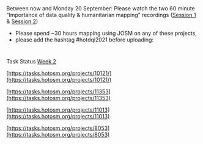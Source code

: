 
##

Between now and Monday 20 September: 
Please watch the two 60 minute “Importance of data quality & humanitarian mapping” recordings ([Session 1](https://www.youtube.com/watch?v=QFtKUcKJ3yA) & [Session 2](https://www.youtube.com/watch?v=wTRbiir4Q40))

* Please spend ~30 hours mapping using JOSM on any of these projects, 
* please add the hashtag #hotdqi2021 before uploading:

#
Task Status [Week 2](https://arahmandc.github.io/interns21/tasks/week2.html)


[https://tasks.hotosm.org/projects/10121/](https://tasks.hotosm.org/projects/10121/)

[https://tasks.hotosm.org/projects/11353](https://tasks.hotosm.org/projects/11353)

[https://tasks.hotosm.org/projects/11013](https://tasks.hotosm.org/projects/11013)

[https://tasks.hotosm.org/projects/8053](https://tasks.hotosm.org/projects/8053)
